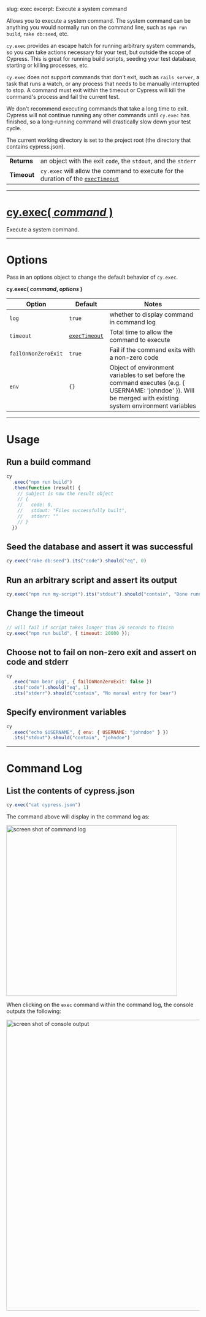 slug: exec
excerpt: Execute a system command

Allows you to execute a system command. The system command can be anything you would normally run on the command line, such as `npm run build`, `rake db:seed`, etc.

`cy.exec` provides an escape hatch for running arbitrary system commands, so you can take actions necessary for your test, but outside the scope of Cypress. This is great for running build scripts, seeding your test database, starting or killing processes, etc.

`cy.exec` does not support commands that don't exit, such as `rails server`, a task that runs a watch, or any process that needs to be manually interrupted to stop. A command must exit within the timeout or Cypress will kill the command's process and fail the current test.

We don't recommend executing commands that take a long time to exit. Cypress will not continue running any other commands until `cy.exec` has finished, so a long-running command will drastically slow down your test cycle.

The current working directory is set to the project root (the directory that contains cypress.json).

| | |
|--- | --- |
| **Returns** | an object with the exit `code`, the `stdout`, and the `stderr` |
| **Timeout** | `cy.exec` will allow the command to execute for the duration of the [`execTimeout`](https://on.cypress.io/guides/configuration#section-timeouts) |

***

# [cy.exec( *command* )](#section-command-usage)

Execute a system command.

***

# Options

Pass in an options object to change the default behavior of `cy.exec`.

**cy.exec( *command*, *options* )**

Option | Default | Notes
--- | --- | ---
`log` | `true` | whether to display command in command log
`timeout` | [`execTimeout`](https://on.cypress.io/guides/configuration#section-timeouts) | Total time to allow the command to execute
`failOnNonZeroExit` | `true` | Fail if the command exits with a non-zero code
`env` | `{}` | Object of environment variables to set before the command executes (e.g. { USERNAME: 'johndoe' }). Will be merged with existing system environment variables

***

# Usage

## Run a build command

```javascript
cy
  .exec("npm run build")
  .then(function (result) {
    // subject is now the result object
    // {
    //   code: 0,
    //   stdout: "Files successfully built",
    //   stderr: ""
    // }
  })
```

## Seed the database and assert it was successful

```javascript
cy.exec("rake db:seed").its("code").should("eq", 0)
```

## Run an arbitrary script and assert its output

```javascript
cy.exec("npm run my-script").its("stdout").should("contain", "Done running the script")
```

## Change the timeout

```javascript
// will fail if script takes longer than 20 seconds to finish
cy.exec("npm run build", { timeout: 20000 });
```

## Choose not to fail on non-zero exit and assert on code and stderr

```javascript
cy
  .exec("man bear pig", { failOnNonZeroExit: false })
  .its("code").should("eq", 1)
  .its("stderr").should("contain", "No manual entry for bear")
```

## Specify environment variables

```javascript
cy
  .exec("echo $USERNAME", { env: { USERNAME: "johndoe" } })
  .its("stdout").should("contain", "johndoe")
```

***

# Command Log

## List the contents of cypress.json

```javascript
cy.exec("cat cypress.json")
```

The command above will display in the command log as:

<img width="445" alt="screen shot of command log" src="https://cloud.githubusercontent.com/assets/1157043/15369507/e03a7eca-1d00-11e6-8558-396d8c9b6d98.png">

When clicking on the `exec` command within the command log, the console outputs the following:

<img width="758" alt="screen shot of console output" src="https://cloud.githubusercontent.com/assets/1157043/15969867/e3ab646e-2eff-11e6-9199-987ca2f74025.png">